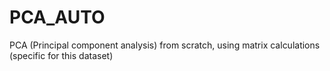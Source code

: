 # PCA_AUTO
PCA (Principal component analysis) from scratch, using matrix calculations (specific for this dataset)
